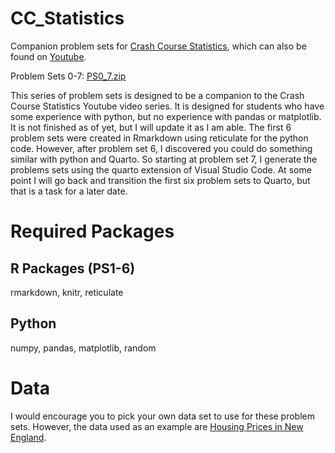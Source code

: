 # CC_Statistics
Companion problem sets for [Crash Course Statistics](https://thecrashcourse.com/topic/statistics/), which can also be found on [Youtube](https://www.youtube.com/playlist?list=PL8dPuuaLjXtNM_Y-bUAhblSAdWRnmBUcr).

Problem Sets 0-7: [PS0_7.zip](https://github.com/elisehellwig/CC_Statistics/files/11073390/PS0_7.zip)

This series of problem sets is designed to be a companion to the Crash Course Statistics Youtube video series. It is designed for students who have some experience with python, but no experience with pandas or matplotlib. It is not finished as of yet, but I will update it as I am able. The first 6 problem sets were created in Rmarkdown using reticulate for the python code. However, after problem set 6, I discovered you could do something similar with python and Quarto. So starting at problem set 7, I generate the problems sets using the quarto extension of Visual Studio Code. At some point I will go back and transition the first six problem sets to Quarto, but that is a task for a later date.  

# Required Packages

## R Packages (PS1-6)
rmarkdown, knitr, reticulate

## Python
numpy, pandas, matplotlib, random

# Data
I would encourage you to pick your own data set to use for these problem sets. However, the data used as an example are [Housing Prices in New England](https://www.kaggle.com/datasets/htagholdings/property-sales).  
